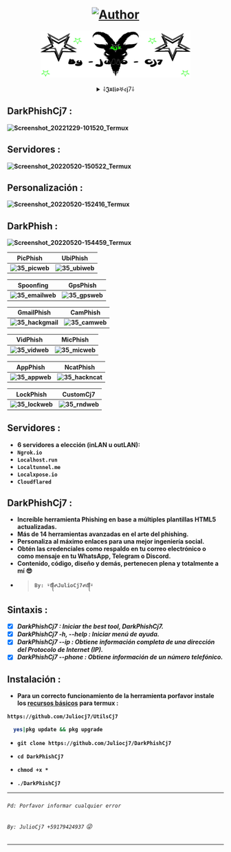 <!-- 
♤♡◇♧♤♡◇♧♤♡◇♧♤♡◇♧♤♡◇♧♤♡◇♧♤♡◇♧♤♡◇♧♤♡◇♧

𝙸𝙼𝙿𝙾𝚁𝚃𝙰𝙽𝚃𝙴 !!!

𝙳𝙴𝙹𝙰 𝙳𝙴 𝙲𝙾𝙿𝙸𝙰𝚁𝙼𝙴 𝙷𝙰𝚂𝚃𝙰 𝙴𝙻 𝚁𝙴𝙰𝙳𝙼𝙴.𝚖𝚍 𝙸𝙽𝙼𝚄𝙽𝙳𝙾 𝙰𝙽𝙸𝙼𝙰𝙻 !!!
𝚂𝙴 𝙾𝚁𝙸𝙶𝙸𝙽𝙰𝙻 𝚈 𝙳𝙴𝙹𝙰 𝙳𝙴 𝚁𝙾𝙱𝙰𝚁 𝚂𝙲𝚁𝙸𝙿𝚃𝚂 𝚈 𝙴𝚂𝚃𝙸𝙻𝙾𝚂 𝙰 𝙾𝚃𝚁𝙾𝚂 !!!

♤♡◇♧♤♡◇♧♤♡◇♧♤♡◇♧♤♡◇♧♤♡◇♧♤♡◇♧♤♡◇♧♤♡◇♧

Esta herramienta está desarrollada con fines educativos. Aquí se demuestra cómo funciona el phishing. Si alguien quiere obtener acceso no autorizado a las credenciales o a alguna característica del dispositivo de alguien, puede intentarlo bajo su propio riesgo. Usted tiene sus propias responsabilidades y es responsable de cualquier daño o violación de las leyes por parte de esta herramienta. ¡El autor no es responsable del mal uso de DarkPhishCj7!

--> 

<!--
Descargo de responsabilidad legal: solo con fines educativos
El uso de DarkPhishCj7 para atacar objetivos sin previo consentimiento mutuo es ilegal. Es responsabilidad del usuario final obedecer todas las leyes locales, estatales y federales aplicables. Los desarrolladores no asumen ninguna responsabilidad y no son responsables de ningún mal uso o daño causado por este programa. ¡Usa responsablemente!
-->

<h1 align="center"><a href="https://github.com/Juliocj7"><img title="Author" src="https://img.shields.io/badge/Author-𖤐 𝙹𝚞𝚕𝚒𝚘 𝙲𝚓7 𖤐-svg?style=flat&color=000000&logo=github"></a></h1>
 
<p align="center"><img src="https://github.com/Juliocj7/Juliocj7/blob/main/InicioCj72.gif" width="350" height="110"/> </p>

<details align="center">
<summary>  ⸸𝕵𝖚𝖑𝖎𝖔𖤐𝖈𝖏7⸸ </summary>
<img src= "https://github.com/Juliocj7/Juliocj7/blob/main/BarCj7.gif"/>
<br><br>
<p align="left"><strong><samp>「</samp><strong></p>
<p>Qué es DarkPhishCj7 ?</p>
<samp>DarkPhishCj7 es mi herramienta privada de phishing que hace uso de plantillas HTML5.<br>
Inicio de creación: 10/08/2021<br>
Fin de la creación: 05/09/2021
<br><br>
<p align="right"><strong><samp>」</samp></strong></p>
</details>

## DarkPhishCj7 :
![Screenshot_20221229-101520_Termux](https://user-images.githubusercontent.com/81049859/209965879-a64fd145-1b0f-4c03-af31-e77be2b159fe.png)

## Servidores :
![Screenshot_20220520-150522_Termux](https://user-images.githubusercontent.com/81049859/169598181-4680c137-83ee-4125-ac6b-a7bd9dccf433.png)

## Personalización :
![Screenshot_20220520-152416_Termux](https://user-images.githubusercontent.com/81049859/169598275-41525fa3-0639-422c-9888-dfa58b931333.png)

## DarkPhish :
![Screenshot_20220520-154459_Termux](https://user-images.githubusercontent.com/81049859/169600701-2d7aa50a-2d63-426c-82a0-ffaed0df976e.png)

|PicPhish|UbiPhish|
| ------------  | ------------ |
|![35_picweb](https://user-images.githubusercontent.com/81049859/171518066-9793f0c2-94bb-4735-aa54-e9df9026d2bd.png)|![35_ubiweb](https://user-images.githubusercontent.com/81049859/171518071-2a97854b-13ef-492c-a191-776578eb4b75.png)|

|Spoonfing|GpsPhish|
| ------------  | ------------ |
![35_emailweb](https://user-images.githubusercontent.com/81049859/171518075-7ebe35be-858f-4997-8274-df7c28eb580a.png)|![35_gpsweb](https://user-images.githubusercontent.com/81049859/171518078-19877567-3426-48fa-8ad7-4fe5eff18239.png)|

|GmailPhish|CamPhish|
| ------------  | ------------ |
![35_hackgmail](https://user-images.githubusercontent.com/81049859/171518081-9d77cef7-d50e-441a-8949-4e624ec2b8c0.png)|![35_camweb](https://user-images.githubusercontent.com/81049859/171518083-6dcaf4dc-420c-43f7-b292-e3422f064596.png)|

|VidPhish|MicPhish|
| ------------  | ------------ |
![35_vidweb](https://user-images.githubusercontent.com/81049859/171518085-fa4e92df-0599-4d8c-a497-eaaf69d1ab4b.png)|![35_micweb](https://user-images.githubusercontent.com/81049859/171518087-f54dac89-544d-4207-84d4-c6f9cec91df1.png)|

|AppPhish|NcatPhish|
| ------------  | ------------ |
![35_appweb](https://user-images.githubusercontent.com/81049859/171518088-9e158cc8-ed08-4da0-a9b8-cefade3fc94d.png)|![35_hackncat](https://user-images.githubusercontent.com/81049859/175192583-fc993222-a5ec-4459-8aee-1b1eea9f1a62.png)|

|LockPhish|CustomCj7|
| ------------  | ------------ |
![35_lockweb](https://user-images.githubusercontent.com/81049859/171518093-a43dbfe9-56cd-45ef-a796-5fe04978b71e.png)|![35_rndweb](https://user-images.githubusercontent.com/81049859/171518073-bd1fd3c2-8602-4191-ac6e-ef213f9f5c53.png)|

## Servidores :
* 6 **servidores** a elección (inLAN u outLAN):
* `Ngrok.io`
* `Localhost.run`
* `Localtunnel.me`
* `Localxpose.io`
* `Cloudflared`

## DarkPhishCj7 :
* Increíble herramienta **Phishing** en base a múltiples plantillas HTML5 actualizadas.
* Más de **14 herramientas** avanzadas en el arte del phishing.
* Personaliza **al máximo** enlaces para una mejor ingeniería social.
* Obtén las **credenciales** como respaldo en tu correo electrónico o como mensaje en tu WhatsApp, Telegram o Discord.
* Contenido, código, diseño y demás, pertenecen plena y totalmente a mí :sunglasses:
- > ` By: ⍣᭕ᬁ᭖JulioCj7᭖᭕ᬁ⍣ `

## Sintaxis :
- [x] *DarkPhishCj7 : Iniciar the best tool, DarkPhishCj7.*
- [x] *DarkPhishCj7 -h, --help : Iniciar menú de ayuda.*
- [x] *DarkPhishCj7 --ip : Obtiene información completa de una dirección del Protocolo de Internet (IP).*
- [x] *DarkPhishCj7 --phone : Obtiene información de un número telefónico.*

## Instalación :

* Para un correcto funcionamiento de la herramienta porfavor instale los [recursos básicos](https://github.com/Juliocj7/UtilsCj7) para termux :

~~~
https://github.com/Juliocj7/UtilsCj7
~~~

```bash
  yes|pkg update && pkg upgrade
```
* `git clone https://github.com/Juliocj7/DarkPhishCj7`

* `cd DarkPhishCj7`

* `chmod +x *`

* `./DarkPhishCj7`

---
###### `Pd: Porfavor informar cualquier error`
###### `By: JulioCj7 +59179424937` :stuck_out_tongue_winking_eye:
---
